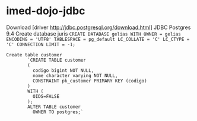 # imed-dojo-jdbc

  Download [driver http://jdbc.postgresql.org/download.html] JDBC Postgres 9.4
	Create database juris
			`CREATE DATABASE gelias
			  WITH OWNER = gelias
			       ENCODING = 'UTF8'
			       TABLESPACE = pg_default
			       LC_COLLATE = 'C'
			       LC_CTYPE = 'C'
			       CONNECTION LIMIT = -1;`

	Create table customer
			`CREATE TABLE customer
			(
			  codigo bigint NOT NULL,
			  nome character varying NOT NULL,
			  CONSTRAINT pk_customer PRIMARY KEY (codigo)
			)
			WITH (
			  OIDS=FALSE
			);
			ALTER TABLE customer
			  OWNER TO postgres;`
